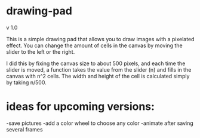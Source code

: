 # drawing-pad
v 1.0

This is a simple drawing pad that allows you to draw images with a pixelated effect. You can change the amount of cells in the canvas by moving the slider to the left or the right. 

I did this by fixing the canvas size to about 500 pixels, and each time the slider is moved, a function takes the value from the slider (n) and fills in the canvas with n^2 cells. The width and height of the cell is calculated simply by taking n/500. 

# ideas for upcoming versions: 
-save pictures
-add a color wheel to choose any color 
-animate after saving several frames